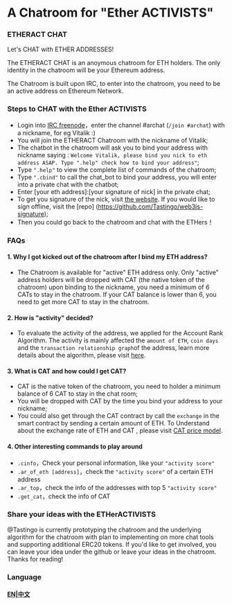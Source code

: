 # A Chatroom for "Ether ACTIVISTS" 

### ETHERACT CHAT
Let's CHAT with ETHER ADDRESSES!

The ETHERACT CHAT is an anoymous chatroom for ETH holders. The only identity in the chatroom will be your Ethereum address. 

The Chatroom is built upon IRC, to enter into the chatroom, you need to be an active address on Ethereum Network. 

### Steps to CHAT with the Ether ACTIVISTS
* Login into [IRC freenode](https://webchat.freenode.net/)，enter the channel #archat (`/join #archat`) with a nickname, for eg Vitalik :)
* You will join the ETHERACT Chatroom with the nickname of Vitalik;
* The chatbot in the chatroom will ask you to bind your address with nickname saying : `Welcome Vitalik, please bind you nick to eth address ASAP. Type ".help" check how to bind your address"`;
* Type `".help"` to view the complete list of commands of the chatroom;
* Type `".cbind"` to call the chat_bot to bind your address, you will enter into a private chat with the chatbot;
* Enter [your eth address]:[your signature of nick] in the private chat;
* To get you signature of the nick, visit [the website](http://39.107.32.62:8020). If you would like to sign offline, visit the [repo] (https://github.com/Tastingo/web3js-signature);
* Then you could go back to the chatroom and chat with the ETHers！ 

### FAQs
#### 1. Why I got kicked out of the chatroom after I bind my ETH address?
* The Chatroom is available for "active" ETH address only. Only "active" address holders will be dropped with CAT (the native token of the chatroom) upon binding to the nickname, you need a minimum of 6 CATs to stay in the chatroom. If your CAT balance is lower than 6, you need to get more CAT to stay in the chatroom. 

#### 2. How is "activity" decided?
* To evaluate the activity of the address, we applied for the Account Rank Algorithm. The activity is mainly affected the `amount of ETH`,  `coin days` and the `transaction relationship graph`of the address, learn more details about the algorithm, please visit [here](https://github.com/Tastingo/archat-tutorial/blob/master/ar-en.pdf).

#### 3. What is CAT and how could I get CAT?
* CAT is the native token of the chatroom, you need to holder a minimum balance of 6 CAT to stay in the chat room;
* You will be dropped with CAT by the time you bind your address to your nickname;
* You could also get through the CAT contract by call the `exchange` in the smart contract by sending a certain amount of ETH. To Understand about the exchange rate of ETH and CAT , please visit [CAT price model](https://github.com/Tastingo/archat-tutorial/blob/master/cat-en.pdf).

#### 4. Other interesting commands to play around
 *  `.cinfo`，Check your personal information, like your `"activity score"`
 *  `.ar_of_eth [address]`，check the `"activity score"` of a certain ETH address
 *  `.ar_top`，check the info of the addresses with top 5 `"activity score"`
 *  `.get_cat`，check the info of CAT 
    

### Share your ideas with the ETHerACTIVISTS

@Tastingo is currently prototyping the chatroom and the underlying algorithm for the chatroom with plan to implementing on more chat tools and supporting additional ERC20 tokens. If you'd like to get involved, you can leave your idea under the github or leave your ideas in the chatroom. Thanks for reading!



### Language
#### [EN](README.md)|[中文](README.zh.md)

